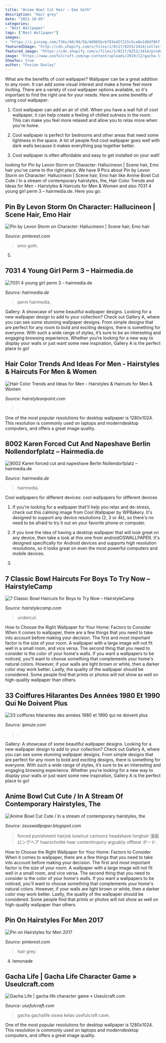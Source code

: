 ```yaml
---
title: "Anime Bowl Cut Hair ~ Emo Goth"
description: "Hair grey"
date: "2021-10-05"
categories:
- "Best Wallpaper"
tags: ["Best Wallpaper"]
images:
- "https://i.pinimg.com/736x/60/96/5b/60965bcbf83ed2f215c5ca8e1d8df05f.jpg"
featuredImage: "http://cdn.shopify.com/s/files/1/0117/6253/2414/collections/b_karen_by_ph0010_1200x1200.jpg?v=1569677608"
featured_image: "https://cdn.shopify.com/s/files/1/0117/6253/2414/products/w_2011_02_11kidperm0089a_1200x1200.jpg?v=1618986456"
image: "https://www.usefulcraft.com/wp-content/uploads/2019/12/gacha-life-21.jpg"
ShowToc: true
author: "Favian Dooley"
---
```



What are the benefits of cool wallpaper?
Wallpaper can be a great addition to any room. It can add some visual interest and make a home feel more inviting. There are a variety of cool wallpaper options available, so it's important to find the right one for your needs. Here are some benefits of using cool wallpaper: 
1. Cool wallpaper can add an air of chill. When you have a wall full of cool wallpaper, it can help create a feeling of chilled outness in the room. This can make you feel more relaxed and allow you to relax more when you're home. 

2. Cool wallpaper is perfect for bedrooms and other areas that need some lightness in the space. A lot of people find cool wallpaper goes well with dark walls because it makes everything pop together better. 

3. Cool wallpaper is often affordable and easy to get installed on your wall!

	

		
looking for Pin by Levon Storm on Character: Hallucineon | Scene hair, Emo hair you've came to the right place. We have 9 Pics about Pin by Levon Storm on Character: Hallucineon | Scene hair, Emo hair like Anime Bowl Cut Cute / In a stream of contemporary hairstyles, the, Hair Color Trends and Ideas for Men - Hairstyles &amp; Haircuts for Men &amp; Women and also 7031 4 young girl perm 3 – hairmedia.de. Here you go:
		
    
## Pin By Levon Storm On Character: Hallucineon | Scene Hair, Emo Hair

<img loading=lazy src="https://i.pinimg.com/736x/60/96/5b/60965bcbf83ed2f215c5ca8e1d8df05f.jpg" onerror="this.onerror=null;this.src='https://tse4.mm.bing.net/th?id=OIP.FGP9UV4Bx63pmNfxDOafMAHaJ7&amp;pid=15.1';" alt="Pin by Levon Storm on Character: Hallucineon | Scene hair, Emo hair">

_Source: pinterest.com_

>emo goth. 

	

5.

    
## 7031 4 Young Girl Perm 3 – Hairmedia.de

<img loading=lazy src="https://cdn.shopify.com/s/files/1/0117/6253/2414/products/w_2011_02_11kidperm0089a_1200x1200.jpg?v=1618986456" onerror="this.onerror=null;this.src='https://tse4.mm.bing.net/th?id=OIP.a1JCLaherOIzfCitC2LBTgHaHW&amp;pid=15.1';" alt="7031 4 young girl perm 3 – hairmedia.de">

_Source: hairmedia.de_

>perm hairmedia. 

	

Gallery: A showcase of some beautiful wallpaper designs.
Looking for a new wallpaper design to add to your collection? Check out Gallery A, where you can see some stunning wallpaper designs. From simple designs that are perfect for any room to bold and exciting designs, there is something for everyone. With such a wide range of styles, it’s sure to be an interesting and engaging browsing experience. Whether you’re looking for a new way to display your walls or just want some new inspiration, Gallery A is the perfect place to go!





	
	
    
## Hair Color Trends And Ideas For Men - Hairstyles &amp; Haircuts For Men &amp; Women

<img loading=lazy src="https://hairstyleonpoint.com/wp-content/uploads/2015/10/759c2a58198249d9750763bd938cd8d3.jpg" onerror="this.onerror=null;this.src='https://tse4.mm.bing.net/th?id=OIP.7d3owVh3GQmBj2oBMfjdDQHaLJ&amp;pid=15.1';" alt="Hair Color Trends and Ideas for Men - Hairstyles &amp; Haircuts for Men &amp; Women">

_Source: hairstyleonpoint.com_

>. 

	

One of the most popular resolutions for desktop wallpaper is 1280x1024. This resolution is commonly used on laptops and moderndesktop computers, and offers a great image quality.

    
## 8002 Karen Forced Cut And Napeshave Berlin Nollendorfplatz – Hairmedia.de

<img loading=lazy src="http://cdn.shopify.com/s/files/1/0117/6253/2414/collections/b_karen_by_ph0010_1200x1200.jpg?v=1569677608" onerror="this.onerror=null;this.src='https://tse3.mm.bing.net/th?id=OIP.kSorv4qPtpKMd1kIWWvPvgHaLD&amp;pid=15.1';" alt="8002 Karen forced cut and napeshave Berlin Nollendorfplatz – hairmedia.de">

_Source: hairmedia.de_

>hairmedia. 

	

Cool wallpapers for different devices:
cool wallpapers for different devices 

1. If you're looking for a wallpaper that'll help you relax and de-stress, check out this calming image from Cool Wallpaper by WPBakery. It's designed to support any device resolutions (2, 3 or 4k), so there's no need to be afraid to try it out on your favorite phone or computer.

2. If you love the idea of having a desktop wallpaper that will look great on any device, then take a look at this one from androidOSWALLPAPER. It's designed specifically for Android devices and supports high resolution resolutions, so it looks great on even the most powerful computers and mobile devices.

3.

    
## 7 Classic Bowl Haircuts For Boys To Try Now – HairstyleCamp

<img loading=lazy src="https://hairstylecamp.com/wp-content/uploads/bowl-haircut-boy-5.jpg" onerror="this.onerror=null;this.src='https://tse1.mm.bing.net/th?id=OIP.dq7NsoBoAURok5SNmFDddwHaHa&amp;pid=15.1';" alt="7 Classic Bowl Haircuts for Boys to Try Now – HairstyleCamp">

_Source: hairstylecamp.com_

>undercut. 

	

How to Choose the Right Wallpaper for Your Home: Factors to Consider
When it comes to wallpaper, there are a few things that you need to take into account before making your decision. The first and most important factor is the size of your room. A wallpaper with a large image will not fit well in a small room, and vice versa. 
The second thing that you need to consider is the color of your home's walls. If you want a wallpapers to be noticed, you'll want to choose something that complements your home's natural colors. However, if your walls are light brown or white, then a darker color may work better. 
Lastly, the quality of the wallpaper should be considered. Some people find that prints or photos will not show as well on high-quality wallpaper than others.

    
## 33 Coiffures Hilarantes Des Années 1980 Et 1990 Qui Ne Doivent Plus

<img loading=lazy src="https://www.ipnoze.com/wordpress/wp-content/uploads/2017/03/coiffures-droles-enfants-1980-1990-009.jpg" onerror="this.onerror=null;this.src='https://tse4.mm.bing.net/th?id=OIP.IsUOPW6Y7ieLFFoQMVrccQHaJV&amp;pid=15.1';" alt="33 coiffures hilarantes des années 1980 et 1990 qui ne doivent plus">

_Source: ipnoze.com_

>. 

	

Gallery: A showcase of some beautiful wallpaper designs.
Looking for a new wallpaper design to add to your collection? Check out Gallery A, where you can see some stunning wallpaper designs. From simple designs that are perfect for any room to bold and exciting designs, there is something for everyone. With such a wide range of styles, it’s sure to be an interesting and engaging browsing experience. Whether you’re looking for a new way to display your walls or just want some new inspiration, Gallery A is the perfect place to go!





	
	
    
## Anime Bowl Cut Cute / In A Stream Of Contemporary Hairstyles, The

<img loading=lazy src="https://i.pinimg.com/236x/3d/39/9c/3d399c74973e1744c049d1d58d1b227c--anime-haircut-cartoon-hair.jpg" onerror="this.onerror=null;this.src='https://tse2.mm.bing.net/th?id=OIP.wDIvCvw6dnspRxxoUYKk8wHaMH&amp;pid=15.1';" alt="Anime Bowl Cut Cute / In a stream of contemporary hairstyles, the">

_Source: zeuswallpaper.blogspot.com_

>forced punishment hairjob bowlcut cartoonz headshave longhair 漫画 ロングヘア haarschnitte haar contentinquiry arguably offbeat ボード. 

	

How to Choose the Right Wallpaper for Your Home: Factors to Consider
When it comes to wallpaper, there are a few things that you need to take into account before making your decision. The first and most important factor is the size of your room. A wallpaper with a large image will not fit well in a small room, and vice versa. 
The second thing that you need to consider is the color of your home's walls. If you want a wallpapers to be noticed, you'll want to choose something that complements your home's natural colors. However, if your walls are light brown or white, then a darker color may work better. 
Lastly, the quality of the wallpaper should be considered. Some people find that prints or photos will not show as well on high-quality wallpaper than others.

    
## Pin On Hairstyles For Men 2017

<img loading=lazy src="https://i.pinimg.com/736x/36/a7/b4/36a7b4b90418bdd4afad7ccb94d13cc0--grey-hair-hair-styles.jpg" onerror="this.onerror=null;this.src='https://tse1.mm.bing.net/th?id=OIP.8QAryil-aNbyVmcjzTd01gHaJ3&amp;pid=15.1';" alt="Pin on Hairstyles for Men 2017">

_Source: pinterest.com_

>hair grey. 

	

4. lemonade 

    
## Gacha Life | Gacha Life Character Game » Useulcraft.com

<img loading=lazy src="https://www.usefulcraft.com/wp-content/uploads/2019/12/gacha-life-21.jpg" onerror="this.onerror=null;this.src='https://tse2.mm.bing.net/th?id=OIP.AyrOd2DJ-3a-QgEW4zQFcQHaEK&amp;pid=15.1';" alt="Gacha Life | gacha life character game » Useulcraft.com">

_Source: usefulcraft.com_

>gacha gachalife siswa kelas usefulcraft cave. 

	

One of the most popular resolutions for desktop wallpaper is 1280x1024. This resolution is commonly used on laptops and moderndesktop computers, and offers a great image quality.

